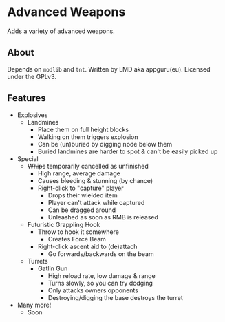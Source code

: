# Advanced Weapons

Adds a variety of advanced weapons.

## About

Depends on `modlib` and `tnt`.
Written by LMD aka appguru(eu). Licensed under the GPLv3.

## Features

* Explosives
  * Landmines
    * Place them on full height blocks
    * Walking on them triggers explosion
    * Can be (un)buried by digging node below them
    * Buried landmines are harder to spot & can't be easily picked up
* Special
  * ~~Whips~~ temporarily cancelled as unfinished
    * High range, average damage
    * Causes bleeding & stunning (by chance)
    * Right-click to "capture" player
      * Drops their wielded item
      * Player can't attack while captured
      * Can be dragged around
      * Unleashed as soon as RMB is released
  * Futuristic Grappling Hook
    * Throw to hook it somewhere
      * Creates Force Beam
    * Right-click ascent aid to (de)attach
      * Go forwards/backwards on the beam
  * Turrets
    * Gatlin Gun
      * High reload rate, low damage & range
      * Turns slowly, so you can try dodging
      * Only attacks owners opponents
      * Destroying/digging the base destroys the turret
* Many more!
  * Soon